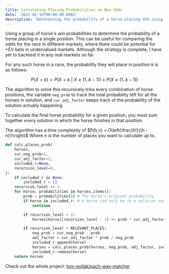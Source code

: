 ```yaml
---
title: Calculating Placing Probabilities on Win Odds
date: '2022-02-10T00:00:00.000Z'
description: 'Determining the probability of a horse placing 4th using win odds'
---
```


Using a group of horse's win probabilities to determine the probability of a horse placing in a single position. This can be useful for comparing the odds for the race in different markets, where there could be potential for +EV bets in undervalued markets. Although the strategy is complete, I have yet to backtest it in any real markets so far.

For any such horse in a race, the probability they will place in position $k$ is as follows:

$$
	P(X=k) = P(X = k\ |\ X \neq (1..k-1)) \times P(X \neq (1..k-1))
$$

The algorithm to solve this recursively tries every combination of horse positions, the variable `neg_prob` to track the total probability left for all the horses in solution, and `cur_adj_factor`  keeps track of the probability of the solution actually happening.

To calculate the final horse probability for a given position, you must sum together every solution in which the horse finishes in that position.

The algorithm has a time complexity of $P(h,n) = O\left(\frac{h!}{(h - n)!}\right)$ Where $n$ is the number of places you want to calculate up to.

```python
def calc_places_prob(
	horses,
	cur_neg_prob=1,
	cur_adj_factor=1,
	included_r=None,
	recursion_level=0,
):
	if included_r is None:
		included_r = []
	recursion_level += 1
	for horse, probabilities in horses.items():
		prob = probabilities[0] # The horse's original probability
		if horse in included_r: # A horse can only be in a solution once
			continue

		if recursion_level > 1:
			horses[horse][recursion_level - 1] += prob * cur_adj_factor

		if recursion_level < RELEVANT_PLACES:
			neg_prob = cur_neg_prob - prob
			adj_factor = cur_adj_factor * prob / neg_prob
			included_r.append(horse)
			horses = calc_places_prob(horses, neg_prob, adj_factor, included_r, recursion_level)
			included_r.remove(horse)
	return horses
```


Check out the whole project: [tom-pollak/each-way-matcher](https://github.com/tom-pollak/each-way-matcher)